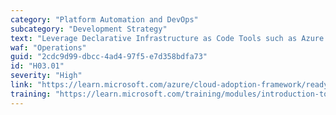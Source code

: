 ```yaml
---
category: "Platform Automation and DevOps"
subcategory: "Development Strategy"
text: "Leverage Declarative Infrastructure as Code Tools such as Azure Bicep, ARM Templates or Terraform to build and maintain your Azure Landing Zone architecture. Both from a Platform and Application workload perspective."
waf: "Operations"
guid: "2cdc9d99-dbcc-4ad4-97f5-e7d358bdfa73"
id: "H03.01"
severity: "High"
link: "https://learn.microsoft.com/azure/cloud-adoption-framework/ready/considerations/infrastructure-as-code"
training: "https://learn.microsoft.com/training/modules/introduction-to-infrastructure-as-code-using-bicep/"
---
```

